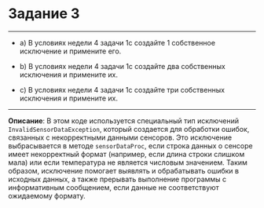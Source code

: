 # Задание 3
***
- a) В условиях недели 4 задачи 1c создайте 1 собственное исключение и примените его.

- b) В условиях недели 4 задачи 1c создайте два собственных исключения и примените их.

- c) В условиях недели 4 задачи 1c создайте три собственных исключения и примените их.

***
**Описание**: В этом коде используется специальный тип исключений `InvalidSensorDataException`, который создается для обработки ошибок, связанных с некорректными данными сенсоров. Это исключение выбрасывается в методе `sensorDataProc`, если строка данных о сенсоре имеет некорректный формат (например, если длина строки слишком мала) или если температура не является числовым значением. Таким образом, исключение помогает выявлять и обрабатывать ошибки в исходных данных, а также прерывать выполнение программы с информативным сообщением, если данные не соответствуют ожидаемому формату.
